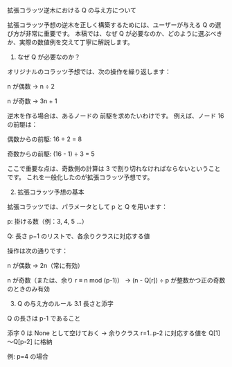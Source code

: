 拡張コラッツ逆木における Q の与え方について

拡張コラッツ予想の逆木を正しく構築するためには、ユーザーが与える Q の選び方が非常に重要です。
本稿では、なぜ Q が必要なのか、どのように選ぶべきか、実際の数値例を交えて丁寧に解説します。

1. なぜ Q が必要なのか？

オリジナルのコラッツ予想では、次の操作を繰り返します：

n が偶数 → n ÷ 2

n が奇数 → 3n + 1

逆木を作る場合は、あるノードの 前駆を求めたいわけです。
例えば、ノード 16 の前駆は：

偶数からの前駆: 16 ÷ 2 = 8

奇数からの前駆: (16 - 1) ÷ 3 = 5

ここで重要な点は、奇数側の計算は 3 で割り切れなければならないということです。
これを一般化したのが拡張コラッツ予想です。

2. 拡張コラッツ予想の基本

拡張コラッツでは、パラメータとして p と Q を用います：

p: 掛ける数（例：3, 4, 5 …）

Q: 長さ p−1 のリストで、各余りクラスに対応する値

操作は次の通りです：

n が偶数 → 2n（常に有効）

n が奇数（または、余り r ≡ n mod (p-1)） → (n - Q[r]) ÷ p が整数かつ正の奇数のときのみ有効

3. Q の与え方のルール
3.1 長さと添字

Q の長さは p-1 であること

添字 0 は None として空けておく
→ 余りクラス r=1..p-2 に対応する値を Q[1]～Q[p-2] に格納

例: p=4 の場合